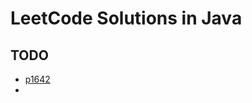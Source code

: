 # LeetCode Solutions in Java

## TODO

- [p1642](https://leetcode.com/problems/furthest-building-you-can-reach/description/)
- 